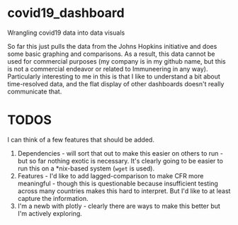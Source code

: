 # covid19_dashboard
Wrangling covid19 data into data visuals

So far this just pulls the data from the Johns Hopkins initiative and does some basic graphing and comparisons. As a result, this data cannot be used for commercial purposes (my company is in my github name, but this is not a commercial endeavor or related to Immuneering in any way). Particularly interesting to me in this is that I like to understand a bit about time-resolved data, and the flat display of other dashboards doesn't really communicate that. 

# TODOS
I can think of a few features that should be added.
1. Dependencies - will sort that out to make this easier on others to run - but so far nothing exotic is necessary. It's clearly going to be easier to run this on a *nix-based system (`wget` is used).
2. Features - I'd like to add lagged-comparison to make CFR more meaningful - though this is questionable because insufficient testing across many countries makes this hard to interpret. But I'd like to at least capture the information.
3. I'm a newb with plotly - clearly there are ways to make this better but I'm actively exploring. 
